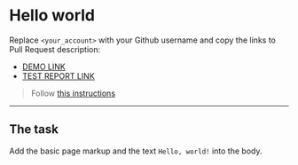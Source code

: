 # Hello world

Replace `<your_account>` with your Github username and copy the links to Pull Request description:

- [DEMO LINK](https://annykoval.github.io/layout_hello-world/)
- [TEST REPORT LINK](https://annykoval.github.io/layout_hello-world/report/html_report/)

> Follow [this instructions](https://mate-academy.github.io/layout_task-guideline/#how-to-solve-the-layout-tasks-on-github)

---

## The task

Add the basic page markup and the text `Hello, world!` into the body.
